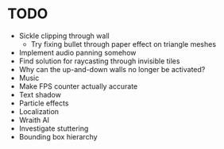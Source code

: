 # TODO
- Sickle clipping through wall
   - Try fixing bullet through paper effect on triangle meshes
- Implement audio panning somehow
- Find solution for raycasting through invisible tiles
- Why can the up-and-down walls no longer be activated?
- Music
- Make FPS counter actually accurate
- Text shadow
- Particle effects
- Localization
- Wraith AI
- Investigate stuttering
- Bounding box hierarchy